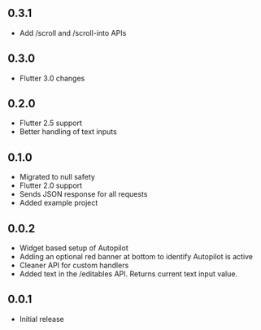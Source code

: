 ## 0.3.1

* Add /scroll and /scroll-into APIs

## 0.3.0

* Flutter 3.0 changes

## 0.2.0

* Flutter 2.5 support
* Better handling of text inputs

## 0.1.0

* Migrated to null safety
* Flutter 2.0 support
* Sends JSON response for all requests
* Added example project

## 0.0.2

* Widget based setup of Autopilot
* Adding an optional red banner at bottom to identify Autopilot is active
* Cleaner API for custom handlers
* Added text in the /editables API. Returns current text input value.

## 0.0.1

* Initial release
